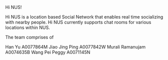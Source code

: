 Hi NUS!

Hi NUS is a location based Social Network that enables real time socializing with nearby people. 
Hi NUS currently supports chat rooms for various locations within NUS. 

The team comprises of 

Han Yu			A0077864M
Jiao Jing Ping		A0077842W
Murali Ramanujam 	A0074635B
Wang Pei Peggy 		A0071145N